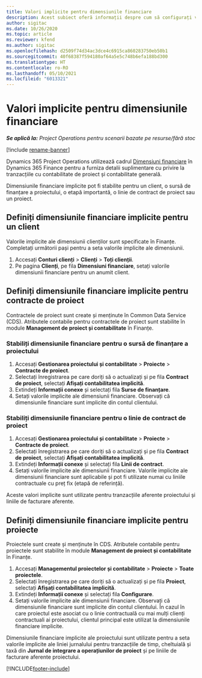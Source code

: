```yaml
---
title: Valori implicite pentru dimensiunile financiare
description: Acest subiect oferă informații despre cum să configurați valorile implicite ale dimensiunii financiare.
author: sigitac
ms.date: 10/26/2020
ms.topic: article
ms.reviewer: kfend
ms.author: sigitac
ms.openlocfilehash: d2509f74d34ac3dce4c6915ca860283750eb50b1
ms.sourcegitcommit: 40f68387f594180af64a5e5c748b6efa188bd300
ms.translationtype: HT
ms.contentlocale: ro-RO
ms.lasthandoff: 05/10/2021
ms.locfileid: "6013321"
---
```

# <a name="financial-dimension-defaults"></a>Valori implicite pentru dimensiunile financiare

_**Se aplică la:** Project Operations pentru scenarii bazate pe resurse/fără stoc_

[!include [rename-banner](~/includes/cc-data-platform-banner.md)]

Dynamics 365 Project Operations utilizează cadrul [Dimensiuni financiare](/dynamics365/finance/general-ledger/financial-dimensions) în Dynamics 365 Finance pentru a furniza detalii suplimentare cu privire la tranzacțiile cu contabilitate de proiect și contabilitate generală.

Dimensiunile financiare implicite pot fi stabilite pentru un client, o sursă de finanțare a proiectului, o etapă importantă, o linie de contract de proiect sau un proiect.

## <a name="define-default-financial-dimensions-for-a-customer"></a>Definiți dimensiunile financiare implicite pentru un client

Valorile implicite ale dimensiunii clienților sunt specificate în Finanțe. Completați următorii pași pentru a seta valorile implicite ale dimensiunii.

1. Accesați **Conturi clienți** > **Clienți** > **Toți clienții**.
2. Pe pagina **Clienți**, pe fila **Dimensiuni financiare**, setați valorile dimensiunii financiare pentru un anumit client.

## <a name="define-default-financial-dimensions-for-project-contracts"></a>Definiți dimensiunile financiare implicite pentru contracte de proiect

Contractele de proiect sunt create și menținute în Common Data Service (CDS). Atributele contabile pentru contractele de proiect sunt stabilite în module **Management de proiect și contabilitate** în Finanțe.

### <a name="set-financial-dimensions-for-a-project-funding-source"></a>Stabiliți dimensiunile financiare pentru o sursă de finanțare a proiectului

1. Accesați **Gestionarea proiectului și contabilitate** > **Proiecte** > **Contracte de proiect**.
2. Selectați înregistrarea pe care doriți să o actualizați și pe fila **Contract de proiect**, selectați **Afișați contabilitatea implicită**.
3. Extindeți **Informații conexe** și selectați fila **Surse de finanțare**.
4. Setați valorile implicite ale dimensiunii financiare. Observați că dimensiunile financiare sunt implicite din contul clientului.

### <a name="set-financial-dimensions-for-a-project-contract-line"></a>Stabiliți dimensiunile financiare pentru o linie de contract de proiect

1. Accesați **Gestionarea proiectului și contabilitate** > **Proiecte** > **Contracte de proiect**.
2. Selectați înregistrarea pe care doriți să o actualizați și pe fila **Contract de proiect**, selectați **Afișați contabilitatea implicită**.
3. Extindeți **Informații conexe** și selectați fila **Linii de contract**.
4. Setați valorile implicite ale dimensiunii financiare. Valorile implicite ale dimensiunii financiare sunt aplicabile și pot fi utilizate numai cu liniile contractuale cu preț fix (etapă de referință).

Aceste valori implicite sunt utilizate pentru tranzacțiile aferente proiectului și liniile de facturare aferente.

## <a name="define-default-financial-dimensions-for-projects"></a>Definiți dimensiunile financiare implicite pentru proiecte

Proiectele sunt create și menținute în CDS. Atributele contabile pentru proiectele sunt stabilite în module **Management de proiect și contabilitate** în Finanțe.

1. Accesați **Managementul proiectelor și contabilitate** > **Proiecte** > **Toate proiectele**.
2. Selectați înregistrarea pe care doriți să o actualizați și pe fila **Proiect**, selectați **Afișați contabilitatea implicită**.
3. Extindeți **Informații conexe** și selectați fila **Configurare**.
4. Setați valorile implicite ale dimensiunii financiare. Observați că dimensiunile financiare sunt implicite din contul clientului. În cazul în care proiectul este asociat cu o linie contractuală cu mai mulți clienți contractuali ai proiectului, clientul principal este utilizat la dimensiunile financiare implicite.

Dimensiunile financiare implicite ale proiectului sunt utilizate pentru a seta valorile implicite ale liniei jurnalului pentru tranzacțiile de timp, cheltuială și taxă din **Jurnal de integrare a operațiunilor de proiect** și pe liniile de facturare aferente proiectului.


[!INCLUDE[footer-include](../includes/footer-banner.md)]